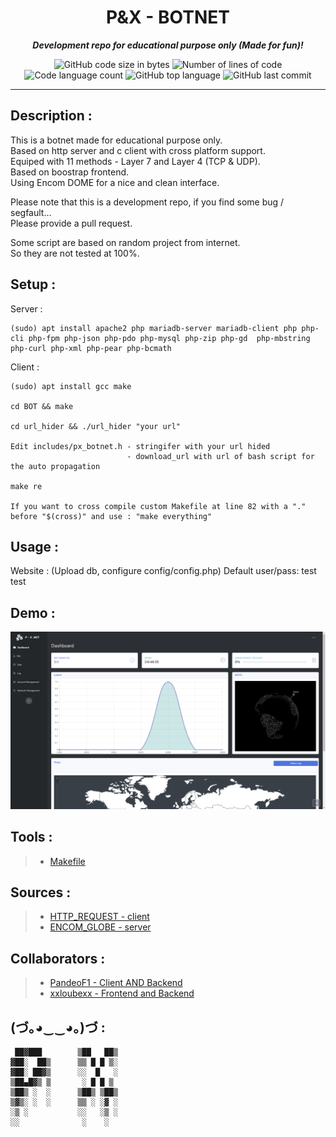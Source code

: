<h1 align="center">
	P&X - BOTNET
</h1>

<p align="center">
	<b><i>Development repo for educational purpose only (Made for fun)!</i></b><br>
</p>

<p align="center">
	<img alt="GitHub code size in bytes" src="https://img.shields.io/github/languages/code-size/PandeoF1/42-cub3d?color=blueviolet" />
	<img alt="Number of lines of code" src="https://img.shields.io/tokei/lines/github/PandeoF1/42-cub3d?color=blueviolet" />
	<img alt="Code language count" src="https://img.shields.io/github/languages/count/PandeoF1/42-cub3d?color=blue" />
	<img alt="GitHub top language" src="https://img.shields.io/github/languages/top/PandeoF1/42-cub3d?color=blue" />
	<img alt="GitHub last commit" src="https://img.shields.io/github/last-commit/PandeoF1/42-cub3d?color=brightgreen" />
</p>

---
## Description :

This is a botnet made for educational purpose only. <br />
Based on http server and c client with cross platform support. <br />
Equiped with 11 methods - Layer 7 and Layer 4 (TCP & UDP). <br />
Based on boostrap frontend. <br />
Using Encom DOME for a nice and clean interface. <br />


Please note that this is a development repo, if you find some bug / segfault... <br />
Please provide a pull request.


Some script are based on random project from internet. <br />
So they are not tested at 100%.

## Setup :

Server :

```
(sudo) apt install apache2 php mariadb-server mariadb-client php php-cli php-fpm php-json php-pdo php-mysql php-zip php-gd  php-mbstring php-curl php-xml php-pear php-bcmath
```

Client :

```
(sudo) apt install gcc make

cd BOT && make

cd url_hider && ./url_hider "your url"

Edit includes/px_botnet.h - stringifer with your url hided
                          - download_url with url of bash script for the auto propagation

make re

If you want to cross compile custom Makefile at line 82 with a "." before "$(cross)" and use : "make everything"
```

## Usage :
Website : (Upload db, configure config/config.php) Default user/pass: test test

## Demo :
![image description](./images/demo.png)

## Tools :
 > - [Makefile](https://github.com/PandeoF1/makefile) <br />

## Sources :
 > - [HTTP_REQUEST - client](https://github.com/odrevet/HTTP-Request)
 > - [ENCOM_GLOBE - server](https://github.com/arscan/encom-globe)

## Collaborators :
 > - [PandeoF1 - Client AND Backend](https://github.com/PandeoF1)
 > - [xxloubexx - Frontend and Backend](https://github.com/xxloubexx)

## (づ｡◕‿‿◕｡)づ :
```
 ██▓███        ▒██   ██▒
▓██░  ██▒      ▒▒ █ █ ▒░
▓██░ ██▓▒      ░░  █   ░
▒██▄█▓▒ ▒       ░ █ █ ▒ 
▒██▒ ░  ░      ▒██▒ ▒██▒
▒▓▒░ ░  ░      ▒▒ ░ ░▓ ░
░▒ ░           ░░   ░▒ ░
░░              ░    ░  
```
